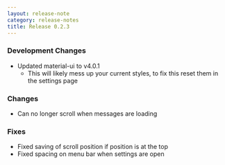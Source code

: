 ```yaml
---
layout: release-note
category: release-notes
title: Release 0.2.3
---
```


### Development Changes

- Updated material-ui to v4.0.1
  - This will likely mess up your current styles, to fix this reset them in the settings page

### Changes

- Can no longer scroll when messages are loading

### Fixes

- Fixed saving of scroll position if position is at the top
- Fixed spacing on menu bar when settings are open
